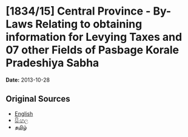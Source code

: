 # [1834/15] Central Province - By-Laws Relating to obtaining information for Levying Taxes and 07 other Fields of Pasbage Korale Pradeshiya Sabha

**Date:** 2013-10-28

## Original Sources

- [English](https://documents.gov.lk/view/extra-gazettes/2013/10/1834-15_E.pdf)
- [සිංහල](https://documents.gov.lk/view/extra-gazettes/2013/10/1834-15_S.pdf)
- [தமிழ்](https://documents.gov.lk/view/extra-gazettes/2013/10/1834-15_T.pdf)
